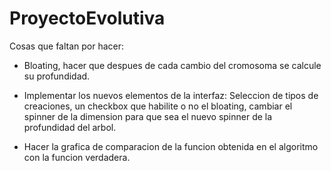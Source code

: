 # ProyectoEvolutiva

Cosas que faltan por hacer:

  - Bloating, hacer que despues de cada cambio del cromosoma se calcule su profundidad.

  - Implementar los nuevos elementos de la interfaz: Seleccion de tipos de creaciones, un checkbox que habilite o no el
    bloating, cambiar el spinner de la dimension para que sea el nuevo spinner de la profundidad del arbol.

  - Hacer la grafica de comparacion de la funcion obtenida en el algoritmo con la funcion verdadera.
  

